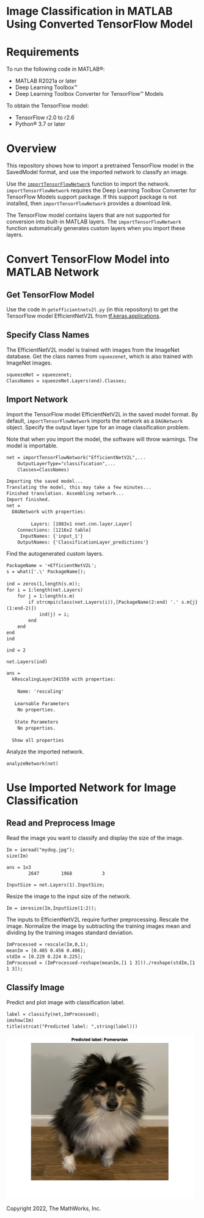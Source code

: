 # Image Classification in MATLAB Using Converted TensorFlow Model
# Requirements


To run the following code in MATLAB®:



   -  MATLAB R2021a or later 
   -  Deep Learning Toolbox™ 
   -  Deep Learning Toolbox Converter for TensorFlow™ Models 



To obtain the TensorFlow model:



   -  TensorFlow r2.0 to r2.6 
   -  Python® 3.7 or later 

# Overview


This repository shows how to import a pretrained TensorFlow model in the SavedModel format, and use the imported network to classify an image.




Use the [`importTensorFlowNetwork`](https://www.mathworks.com/help/deeplearning/ref/importtensorflownetwork.html) function to import the network. `importTensorFlowNetwork` requires the Deep Learning Toolbox Converter for TensorFlow Models support package. If this support package is not installed, then `importTensorFlowNetwork` provides a download link.




The TensorFlow model contains layers that are not supported for conversion into built-in MATLAB layers. The `importTensorFlowNetwork` function automatically generates custom layers when you import these layers.


# Convert TensorFlow Model into MATLAB Network
## Get TensorFlow Model


Use the code in `getefficientnetv2l.py` (in this repository) to get the TensorFlow model EfficientNetV2L from [tf.keras.applications](https://www.tensorflow.org/api_docs/python/tf/keras/applications).


## **Specify Class Names**


The EfficientNetV2L model is trained with images from the ImageNet database. Get the class names from `squeezenet`, which is also trained with ImageNet images.



```matlab:Code(Display)
squeezeNet = squeezenet;
ClassNames = squeezeNet.Layers(end).Classes;
```

## **Import Network**


Import the TensorFlow model EfficientNetV2L in the saved model format. By default, `importTensorFlowNetwork` imports the network as a `DAGNetwork` object. Specify the output layer type for an image classification problem.




Note that when you import the model, the software will throw warnings. The model is importable.



```matlab:Code(Display)
net = importTensorFlowNetwork("EfficientNetV2L",...
    OutputLayerType="classification",...
    Classes=ClassNames)
```


```text:Output
Importing the saved model...
Translating the model, this may take a few minutes...
Finished translation. Assembling network...
Import finished.
net = 
  DAGNetwork with properties:

         Layers: [1083x1 nnet.cnn.layer.Layer]
    Connections: [1216x2 table]
     InputNames: {'input_1'}
    OutputNames: {'ClassificationLayer_predictions'}

```



Find the autogenerated custom layers.



```matlab:Code(Display)
PackageName = '+EfficientNetV2L';
s = what(['.\' PackageName]);

ind = zeros(1,length(s.m));
for i = 1:length(net.Layers)
    for j = 1:length(s.m)
        if strcmpi(class(net.Layers(i)),[PackageName(2:end) '.' s.m{j}(1:end-2)])
            ind(j) = i;
        end
    end
end
ind
```


```text:Output
ind = 2
```


```matlab:Code
net.Layers(ind)
```


```text:Output
ans = 
  kRescalingLayer241559 with properties:

    Name: 'rescaling'

   Learnable Parameters
    No properties.

   State Parameters
    No properties.

  Show all properties

```



Analyze the imported network.



```matlab:Code(Display)
analyzeNetwork(net)
```

# Use Imported Network for Image Classification
## Read and Preprocess Image


Read the image you want to classify and display the size of the image.



```matlab:Code(Display)
Im = imread("mydog.jpg");
size(Im)
```


```text:Output
ans = 1x3    
        2647        1968           3

```


```matlab:Code(Display)
InputSize = net.Layers(1).InputSize;
```



Resize the image to the input size of the network.



```matlab:Code(Display)
Im = imresize(Im,InputSize(1:2));
```



The inputs to EfficientNetV2L require further preprocessing. Rescale the image. Normalize the image by subtracting the training images mean and dividing by the training images standard deviation.



```matlab:Code(Display)
ImProcessed = rescale(Im,0,1);
meanIm = [0.485 0.456 0.406];
stdIm = [0.229 0.224 0.225];
ImProcessed = (ImProcessed-reshape(meanIm,[1 1 3]))./reshape(stdIm,[1 1 3]);
```

## Classify Image


Predict and plot image with classification label.



```matlab:Code(Display)
label = classify(net,ImProcessed);
imshow(Im)
title(strcat("Predicted label: ",string(label)))
```


![](images/mydogClassified.png)



Copyright 2022, The MathWorks, Inc.


